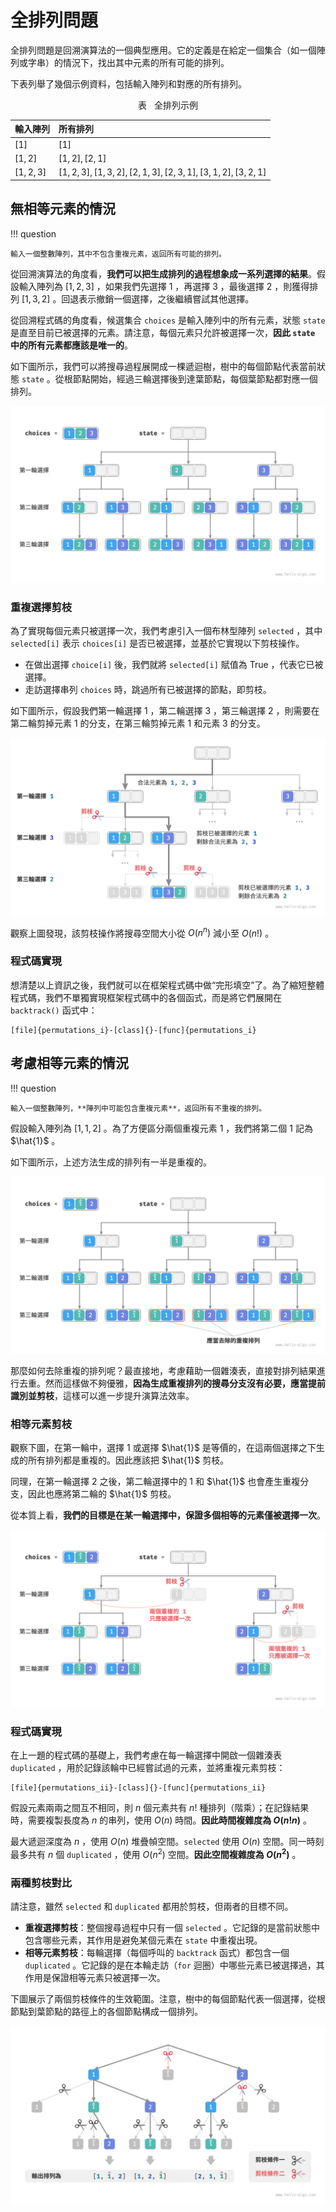 # 全排列問題

全排列問題是回溯演算法的一個典型應用。它的定義是在給定一個集合（如一個陣列或字串）的情況下，找出其中元素的所有可能的排列。

下表列舉了幾個示例資料，包括輸入陣列和對應的所有排列。

<p align="center"> 表 <id> &nbsp; 全排列示例 </p>

| 輸入陣列    | 所有排列                                                           |
| :---------- | :----------------------------------------------------------------- |
| $[1]$       | $[1]$                                                              |
| $[1, 2]$    | $[1, 2], [2, 1]$                                                   |
| $[1, 2, 3]$ | $[1, 2, 3], [1, 3, 2], [2, 1, 3], [2, 3, 1], [3, 1, 2], [3, 2, 1]$ |

## 無相等元素的情況

!!! question

    輸入一個整數陣列，其中不包含重複元素，返回所有可能的排列。

從回溯演算法的角度看，**我們可以把生成排列的過程想象成一系列選擇的結果**。假設輸入陣列為 $[1, 2, 3]$ ，如果我們先選擇 $1$ ，再選擇 $3$ ，最後選擇 $2$ ，則獲得排列 $[1, 3, 2]$ 。回退表示撤銷一個選擇，之後繼續嘗試其他選擇。

從回溯程式碼的角度看，候選集合 `choices` 是輸入陣列中的所有元素，狀態 `state` 是直至目前已被選擇的元素。請注意，每個元素只允許被選擇一次，**因此 `state` 中的所有元素都應該是唯一的**。

如下圖所示，我們可以將搜尋過程展開成一棵遞迴樹，樹中的每個節點代表當前狀態 `state` 。從根節點開始，經過三輪選擇後到達葉節點，每個葉節點都對應一個排列。

![全排列的遞迴樹](permutations_problem.assets/permutations_i.png)

### 重複選擇剪枝

為了實現每個元素只被選擇一次，我們考慮引入一個布林型陣列 `selected` ，其中 `selected[i]` 表示 `choices[i]` 是否已被選擇，並基於它實現以下剪枝操作。

- 在做出選擇 `choice[i]` 後，我們就將 `selected[i]` 賦值為 $\text{True}$ ，代表它已被選擇。
- 走訪選擇串列 `choices` 時，跳過所有已被選擇的節點，即剪枝。

如下圖所示，假設我們第一輪選擇 1 ，第二輪選擇 3 ，第三輪選擇 2 ，則需要在第二輪剪掉元素 1 的分支，在第三輪剪掉元素 1 和元素 3 的分支。

![全排列剪枝示例](permutations_problem.assets/permutations_i_pruning.png)

觀察上圖發現，該剪枝操作將搜尋空間大小從 $O(n^n)$ 減小至 $O(n!)$ 。

### 程式碼實現

想清楚以上資訊之後，我們就可以在框架程式碼中做“完形填空”了。為了縮短整體程式碼，我們不單獨實現框架程式碼中的各個函式，而是將它們展開在 `backtrack()` 函式中：

```src
[file]{permutations_i}-[class]{}-[func]{permutations_i}
```

## 考慮相等元素的情況

!!! question

    輸入一個整數陣列，**陣列中可能包含重複元素**，返回所有不重複的排列。

假設輸入陣列為 $[1, 1, 2]$ 。為了方便區分兩個重複元素 $1$ ，我們將第二個 $1$ 記為 $\hat{1}$ 。

如下圖所示，上述方法生成的排列有一半是重複的。

![重複排列](permutations_problem.assets/permutations_ii.png)

那麼如何去除重複的排列呢？最直接地，考慮藉助一個雜湊表，直接對排列結果進行去重。然而這樣做不夠優雅，**因為生成重複排列的搜尋分支沒有必要，應當提前識別並剪枝**，這樣可以進一步提升演算法效率。

### 相等元素剪枝

觀察下圖，在第一輪中，選擇 $1$ 或選擇 $\hat{1}$ 是等價的，在這兩個選擇之下生成的所有排列都是重複的。因此應該把 $\hat{1}$ 剪枝。

同理，在第一輪選擇 $2$ 之後，第二輪選擇中的 $1$ 和 $\hat{1}$ 也會產生重複分支，因此也應將第二輪的 $\hat{1}$ 剪枝。

從本質上看，**我們的目標是在某一輪選擇中，保證多個相等的元素僅被選擇一次**。

![重複排列剪枝](permutations_problem.assets/permutations_ii_pruning.png)

### 程式碼實現

在上一題的程式碼的基礎上，我們考慮在每一輪選擇中開啟一個雜湊表 `duplicated` ，用於記錄該輪中已經嘗試過的元素，並將重複元素剪枝：

```src
[file]{permutations_ii}-[class]{}-[func]{permutations_ii}
```

假設元素兩兩之間互不相同，則 $n$ 個元素共有 $n!$  種排列（階乘）；在記錄結果時，需要複製長度為 $n$ 的串列，使用 $O(n)$ 時間。**因此時間複雜度為 $O(n!n)$** 。

最大遞迴深度為 $n$ ，使用 $O(n)$ 堆疊幀空間。`selected` 使用 $O(n)$ 空間。同一時刻最多共有 $n$ 個 `duplicated` ，使用 $O(n^2)$ 空間。**因此空間複雜度為 $O(n^2)$** 。

### 兩種剪枝對比

請注意，雖然 `selected` 和 `duplicated` 都用於剪枝，但兩者的目標不同。

- **重複選擇剪枝**：整個搜尋過程中只有一個 `selected` 。它記錄的是當前狀態中包含哪些元素，其作用是避免某個元素在 `state` 中重複出現。
- **相等元素剪枝**：每輪選擇（每個呼叫的 `backtrack` 函式）都包含一個 `duplicated` 。它記錄的是在本輪走訪（`for` 迴圈）中哪些元素已被選擇過，其作用是保證相等元素只被選擇一次。

下圖展示了兩個剪枝條件的生效範圍。注意，樹中的每個節點代表一個選擇，從根節點到葉節點的路徑上的各個節點構成一個排列。

![兩種剪枝條件的作用範圍](permutations_problem.assets/permutations_ii_pruning_summary.png)
